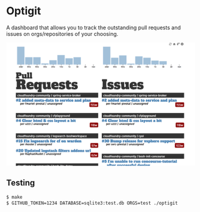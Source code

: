 # Optigit

A dashboard that allows you to track the outstanding pull requests
and issues on orgs/repositories of your choosing.

![Screenshot](screenshot.png)

## Testing

```
$ make
$ GITHUB_TOKEN=1234 DATABASE=sqlite3:test.db ORGS=test ./optigit
```
